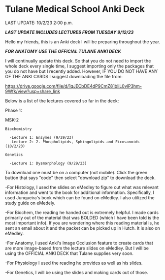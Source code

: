 # Tulane Medical School Anki Deck

LAST UPDATE: 10/2/23 2:00 p.m.

***LAST UPDATE INCLUDES LECTURES FROM TUESDAY 9/12/23*** 

Hello my friends, this is an Anki deck I will be preparing throughout the year.

***FOR ANATOMY USE THE OFFICIAL TULANE ANKI DECK***

I will continually update this deck. So that you do not need to import the whole deck every single time, I suggest importing only the packages that you do not have but I recently added. However, IF YOU DO NOT HAVE ANY OF THE ANKI CARDS I suggest downloading the file from:

https://drive.google.com/file/d/1qJECbDE4dP9CmZ81bliL0vlP3hm-9Wfk/view?usp=share_link

 Below is a list of the lectures covered so far in the deck:

Phase 1:

  MSK-2

    Biochemistry

      -Lecture 1: Enzymes (9/29/23)
      -Lecture 2: 2. Phospholipids, Sphingolipids and Eicosanoids (10/2/23)

    Genetics

      -Lecture 1: Dysmorphology (9/29/23)


To download one must be on a computer (not mobile). Click the green button that says "code" then select "download zip" to download the deck.

-For Histology, I used the slides on eMedley to figure out what was relevant information and went to the book for additional information. Specifically, I used Junqueira's book which can be found on eMedley. I also utilized the study guide on eMedely.


-For Biochem, the reading he handed out is extremely helpful. I made cards primarily out of the material that was BOLDED (which I have been told is the most important info). If you are wondering where this reading material is, he sent an email about it and the packet can be picked up in Hutch. It is also on eMedley.


-For Anatomy, I used Anki's Image Occlusion feature to create cards that are more image-based from the lecture slides on eMedley. But I will be using the OFFICIAL ANKI DECK that Tulane supplies very soon.

-For Physiology I used the reading he provides as well as his slides.

-For Genetics, I will be using the slides and making cards out of those.